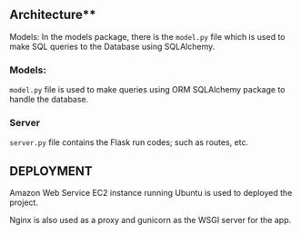 ## Architecture**


Models: In the models package, there is the `model.py` file which is used to 
make SQL queries to the Database using SQLAlchemy. 

### Models:

`model.py` file is used to make queries using ORM SQLAlchemy package to handle the database.

### Server 

`server.py` file contains the Flask run codes; such as routes, etc.


## DEPLOYMENT

Amazon Web Service EC2 instance running Ubuntu is used to deployed the project.

Nginx is also used as a proxy and gunicorn as the WSGI server for the app.
 
